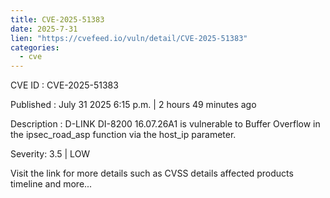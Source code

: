 ```yaml
--- 
title: CVE-2025-51383
date: 2025-7-31
lien: "https://cvefeed.io/vuln/detail/CVE-2025-51383"
categories:
  - cve
---
```


CVE ID : CVE-2025-51383

Published :  July 31
2025
6:15 p.m. | 2 hours
49 minutes ago

Description : D-LINK DI-8200 16.07.26A1 is vulnerable to Buffer Overflow in the ipsec_road_asp function via the host_ip parameter.

Severity: 3.5 | LOW

Visit the link for more details
such as CVSS details
affected products
timeline
and more...
